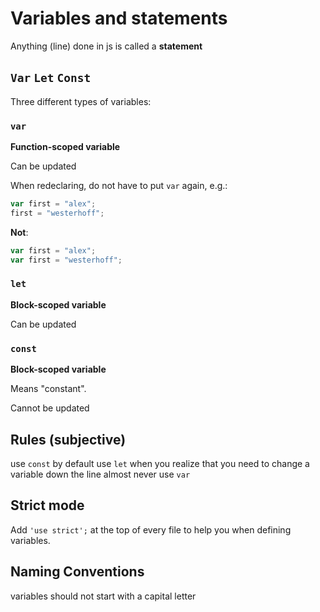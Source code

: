 # Variables and statements

Anything (line) done in js is called a **statement**

## `Var` `Let` `Const`

Three different types of variables:

### `var`

**Function-scoped variable**

Can be updated

When redeclaring, do not have to put `var` again, e.g.:

```javascript
var first = "alex";
first = "westerhoff";
```

**Not**:

```javascript
var first = "alex";
var first = "westerhoff";
```

### `let`

**Block-scoped variable**

Can be updated

### `const`

**Block-scoped variable**

Means "constant".

Cannot be updated

## Rules (subjective)

use `const` by default
use `let` when you realize that you need to change a variable down the line
almost never use `var`

## Strict mode

Add `'use strict';` at the top of every file to help you when defining variables.

## Naming Conventions

variables should not start with a capital letter
